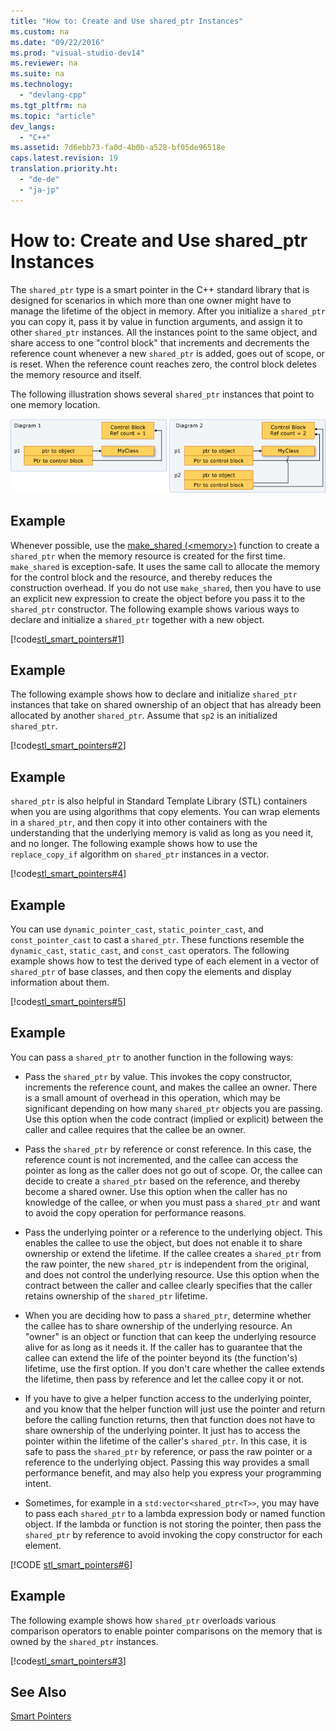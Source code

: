 ```yaml
---
title: "How to: Create and Use shared_ptr Instances"
ms.custom: na
ms.date: "09/22/2016"
ms.prod: "visual-studio-dev14"
ms.reviewer: na
ms.suite: na
ms.technology: 
  - "devlang-cpp"
ms.tgt_pltfrm: na
ms.topic: "article"
dev_langs: 
  - "C++"
ms.assetid: 7d6ebb73-fa0d-4b0b-a528-bf05de96518e
caps.latest.revision: 19
translation.priority.ht: 
  - "de-de"
  - "ja-jp"
---
```

# How to: Create and Use shared_ptr Instances
The `shared_ptr` type is a smart pointer in the C++ standard library that is designed for scenarios in which more than one owner might have to manage the lifetime of the object in memory. After you initialize a `shared_ptr` you can copy it, pass it by value in function arguments, and assign it to other `shared_ptr` instances. All the instances point to the same object, and share access to one "control block" that increments and decrements the reference count whenever a new `shared_ptr` is added, goes out of scope, or is reset. When the reference count reaches zero, the control block deletes the memory resource and itself.  
  
 The following illustration shows several `shared_ptr` instances that point to one memory location.  
  
 ![Shared pointer](../vs140/media/shared_ptr.png "shared_ptr")  
  
## Example  
 Whenever possible, use the [make_shared (<memory\>)](../vs140/make_shared---memory--.md) function to create a `shared_ptr` when the memory resource is created for the first time. `make_shared` is exception-safe. It uses the same call to allocate the memory for the control block and the resource, and thereby reduces the construction overhead. If you do not use `make_shared`, then you have to use an explicit new expression to create the object before you pass it to the `shared_ptr` constructor. The following example shows various ways to declare and initialize a `shared_ptr` together with a new object.  
  
 [!code[stl_smart_pointers#1](../vs140/codesnippet/CPP/how-to--create-and-use-shared_ptr-instances_1.cpp)]  
  
## Example  
 The following example shows how to declare and initialize `shared_ptr` instances that take on shared ownership of an object that has already been allocated by another `shared_ptr`. Assume that `sp2` is an initialized `shared_ptr`.  
  
 [!code[stl_smart_pointers#2](../vs140/codesnippet/CPP/how-to--create-and-use-shared_ptr-instances_2.cpp)]  
  
## Example  
 `shared_ptr` is also helpful in Standard Template Library (STL) containers when you are using algorithms that copy elements. You can wrap elements in a `shared_ptr`, and then copy it into other containers with the understanding that the underlying memory is valid as long as you need it, and no longer. The following example shows how to use the `replace_copy_if` algorithm on `shared_ptr` instances in a vector.  
  
 [!code[stl_smart_pointers#4](../vs140/codesnippet/CPP/how-to--create-and-use-shared_ptr-instances_3.cpp)]  
  
## Example  
 You can use `dynamic_pointer_cast`, `static_pointer_cast`, and `const_pointer_cast` to cast a `shared_ptr`. These functions resemble the `dynamic_cast`, `static_cast`, and `const_cast` operators. The following example shows how to test the derived type of each element in a vector of `shared_ptr` of base classes, and then copy the elements and display information about them.  
  
 [!code[stl_smart_pointers#5](../vs140/codesnippet/CPP/how-to--create-and-use-shared_ptr-instances_4.cpp)]  
  
## Example  
 You can pass a `shared_ptr` to another function in the following ways:  
  
-   Pass the `shared_ptr` by value. This invokes the copy constructor, increments the reference count, and makes the callee an owner. There is a small amount of overhead in this operation, which may be significant depending on how many `shared_ptr` objects you are passing. Use this option when the code contract (implied or explicit) between the caller and callee requires that the callee be an owner.  
  
-   Pass the `shared_ptr` by reference or const reference. In this case, the reference count is not incremented, and the callee can access the pointer as long as the caller does not go out of scope. Or, the callee can decide to create a `shared_ptr` based on the reference, and thereby become a shared owner. Use this option when the caller has no knowledge of the callee, or when you must pass a `shared_ptr` and want to avoid the copy operation for performance reasons.  
  
-   Pass the underlying pointer or a reference to the underlying object. This enables the callee to use the object, but does not enable it to share ownership or extend the lifetime. If the callee creates a `shared_ptr` from the raw pointer, the new `shared_ptr` is independent from the original, and does not control the underlying resource. Use this option when the contract between the caller and callee clearly specifies that the caller retains ownership of the `shared_ptr` lifetime.  
  
-   When you are deciding how to pass a `shared_ptr`, determine whether the callee has to share ownership of the underlying resource. An "owner" is an object or function that can keep the underlying resource alive for as long as it needs it. If the caller has to guarantee that the callee can extend the life of the pointer beyond its (the function's) lifetime, use the first option. If you don't care whether the callee extends the lifetime, then pass by reference and let the callee copy it or not.  
  
-   If you have to give a helper function access to the underlying pointer, and you know that the helper function will just use the pointer and return before the calling function returns, then that function does not have to share ownership of the underlying pointer. It just has to access the pointer within the lifetime of the caller's `shared_ptr`. In this case, it is safe to pass the `shared_ptr` by reference, or pass the raw pointer or a reference to the underlying object. Passing this way provides a small performance benefit, and may also help you express your programming intent.  
  
-   Sometimes, for example in a `std:vector<shared_ptr<T>>`, you may have to pass each `shared_ptr` to a lambda expression body or named function object. If the lambda or function is not storing the pointer, then pass the `shared_ptr` by reference to avoid invoking the copy constructor for each element.  
  
 [!CODE [stl_smart_pointers#6](../CodeSnippet/VS_Snippets_Cpp/stl_smart_pointers#6)]  
  
## Example  
 The following example shows how `shared_ptr` overloads various comparison operators to enable pointer comparisons on the memory that is owned by the `shared_ptr` instances.  
  
 [!code[stl_smart_pointers#3](../vs140/codesnippet/CPP/how-to--create-and-use-shared_ptr-instances_6.cpp)]  
  
## See Also  
 [Smart Pointers](../vs140/smart-pointers--modern-c---.md)